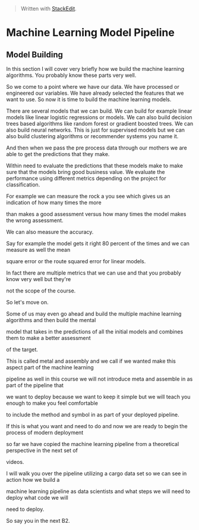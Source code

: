 


> Written with [StackEdit](https://stackedit.io/).

# Machine Learning Model Pipeline 
## Model Building

In this section I will cover very briefly how we build the machine learning algorithms. You probably know these parts very well. 

So we come to a point where we have our data. We have processed or engineered our variables. We have already selected the features that we want to use. So now it is time to build the machine learning models.

There are several models that we can build. We can build for example linear models like linear logistic regressions or models. We can also build decision trees based algorithms like random forest or gradient boosted trees. We can also build neural networks. This is just for supervised models but we can also build clustering algorithms or recommender systems you name it. 


And then when we pass the pre process data through our mothers we are able to get the predictions that they make. 

Within need to evaluate the predictions that these models make to make sure that the models bring good business value. We evaluate the performance using different metrics depending on the project for classification.

For example we can measure the rock a you see which gives us an indication of how many times the more

than makes a good assessment versus how many times the model makes the wrong assessment.

We can also measure the accuracy.

Say for example the model gets it right 80 percent of the times and we can measure as well the mean

square error or the route squared error for linear models.

In fact there are multiple metrics that we can use and that you probably know very well but they're

not the scope of the course.

So let's move on.

Some of us may even go ahead and build the multiple machine learning algorithms and then build the mental

model that takes in the predictions of all the initial models and combines them to make a better assessment

of the target.

This is called metal and assembly and we call if we wanted make this aspect part of the machine learning

pipeline as well in this course we will not introduce meta and assemble in as part of the pipeline that

we want to deploy because we want to keep it simple but we will teach you enough to make you feel comfortable

to include the method and symbol in as part of your deployed pipeline.

If this is what you want and need to do and now we are ready to begin the process of modern deployment

so far we have copied the machine learning pipeline from a theoretical perspective in the next set of

videos.

I will walk you over the pipeline utilizing a cargo data set so we can see in action how we build a

machine learning pipeline as data scientists and what steps we will need to deploy what code we will

need to deploy.

So say you in the next B2.
<!--stackedit_data:
eyJoaXN0b3J5IjpbMjA1NTkwOTQ0NywxNDkzMjU5NzI5XX0=
-->